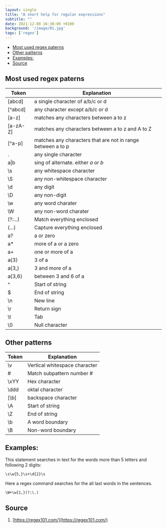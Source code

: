 ```yaml
---
layout: single
title: "A short help for regular expressions" 
subtitle: ""
date: 2021-12-08 16:30:00 +0100
background: '/image/01.jpg'
tags: ['regex']
---
```


- [Most used regex paterns](#most-used-regex-paterns)
- [Other patterns](#other-patterns)
- [Examples:](#examples)
- [Source](#source)

## Most used regex paterns


| Token | Explanation |
| --- | --- |
| [abcd] | a single character of a/b/c or d |
| [^abcd] | any character except a/b/c or d |
| [a-z] | matches any characters between a to z |
| [a-zA-Z] | matches any characters between a to z and A to Z |
| [^a-p] | matches any characters that are not in range between a to p |
| . | any single character |
| a\|b | sing of alternate. either *a* or *b* |
| \s | any whitespace character |
| \S | any non-whitespace character |
| \d | any digit |
| \D | any non-digit |
| \w | any word charater |
| \W | any non-word charater |
| (?:...) | Match everything enclosed |
| (...) | Capture everything enclosed |
| a? | a or zero |
| a* | more of a or a zero |
| a+ | one or more of a |
| a{3} | 3 of a |
| a{3,} | 3 and more of a |
| a{3,6} | between 3 and 6 of a |
| ^ |Start of string |
| $ | End of string |
| \n | New line |
| \r | Return sign |
| \t | Tab |
| \0 | Null character |


## Other patterns
| Token | Explanation |
| --- | --- |
| \v | Vertical whitespace character |
| \# | Match subpattern number # |
| \xYY | Hex character |
| \ddd | oktal character |
| [\b] | backspace character |
| \A | Start of string |
| \Z | End of string |
| \b | A word boundary |
| \B | Non-word boundary |




## Examples:

This statement searches in text for the words more than 5 letters and following 2 digits:
````
\s\w{5,}\s+\d{2}\s
````

Here a regex command searches for the all last words in the sentences.

````
\W+\w{1,}(?:\.)
````

## Source
1. [https://regex101.com/](https://regex101.com/)
